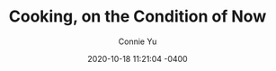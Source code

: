 ---
layout: post

title:  "Cooking, on the Condition of Now"
author: Connie Yu
date:   2020-10-18 11:21:04 -0400

about_author: Connie Yu practices writing, performance, printing, and cooking in Philadelphia. They are a cofounder and otherwise tender to the queer Asian print collective FORTUNE.

how_we_met: Lorem ipsum dolor sit amet, consectetur adipiscing elit, sed do eiusmod tempor incididunt ut labore et dolore magna aliqua. Ut enim ad minim veniam, quis nostrud exercitation ullamco laboris nisi ut aliquip ex ea commodo consequat.

email: connie.yu.121(at)gmail(dot)com

---